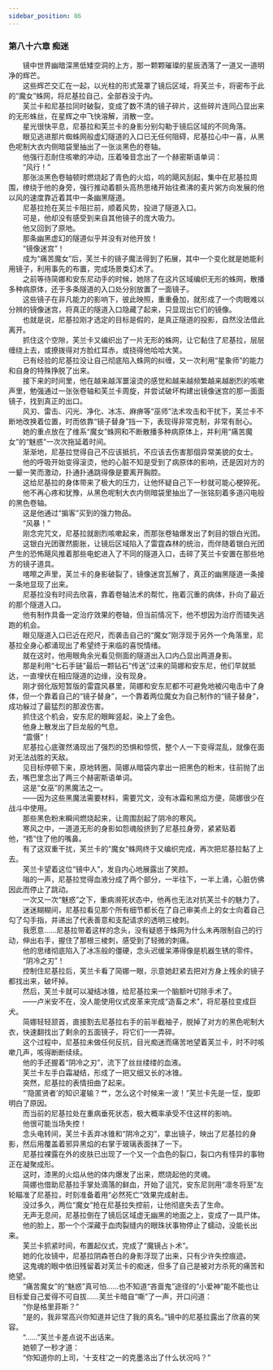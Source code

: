 ```yaml
---
sidebar_position: 86
---
```

### 第八十六章 痴迷  


　　镜中世界幽暗深黑低矮空洞的上方，那一颗颗璀璨的星辰洒落了一道又一道明净的辉芒。  
　　这些辉芒交汇在一起，以光柱的形式笼罩了镜后区域，将芙兰卡，将密布于此的“魔女”蛛网，将尼基拉自己，全部吞没于内。  
　　芙兰卡和尼基拉同时破裂，变成了数不清的镜子碎片，这些碎片连同凸显出来的无形蛛丝，在星辉之中飞快溶解，消散一空。  
　　星光很快平息，尼基拉和芙兰卡的身影分别勾勒于镜后区域的不同角落。  
　　眼见逃进那片蜘蛛网般虚幻隧道的入口已无任何阻碍，尼基拉心中一喜，从黑色呢制大衣内侧暗袋里抽出了一张淡黑色的卷轴。  
　　他强行忍耐住咳嗽的冲动，压着嗓音念出了一个赫密斯语单词：  
　　“风行！”  
　　那张淡黑色卷轴顿时燃烧起了青色的火焰，呜的飓风刮起，集中在尼基拉周围，缭绕于他的身旁，强行推动着额头高热思绪开始往煮沸的麦片粥方向发展的他以风的速度靠近着其中一条幽黑隧道。  
　　尼基拉抢在芙兰卡阻拦前，顺着风势，投进了隧道入口。  
　　可是，他却没有感受到来自其他镜子的庞大吸力。  
　　他又回到了原地。  
　　那条幽黑虚幻的隧道似乎并没有对他开放！  
　　“镜像迷宫”！  
　　成为“痛苦魔女”后，芙兰卡的镜子魔法得到了拓展，其中一个变化就是她能利用镜子，利用事先的布置，完成场景类幻术了。  
　　之前等待简娜和安东尼动手的时候，她除了在这片区域编织无形的蛛网，散播多种病原体，还于多条隧道的入口处分别放置了一面镜子。  
　　这些镜子在非凡能力的影响下，彼此映照，重重叠加，就形成了一个肉眼难以分辨的镜像迷宫，将真正的隧道入口隐藏了起来，只显现出它们的镜像。  
　　也就是说，尼基拉刚才选定的目标是假的，是真正隧道的投影，自然没法借此离开。  
　　抓住这个空隙，芙兰卡又编织出了一片无形的蛛网，让它黏住了尼基拉，层层缠绕上去，或撩拨得对方脸红耳赤，或挠得他哈哈大笑。  
　　已有经验的尼基拉没让自己彻底陷入蛛网的纠缠，又一次利用“星象师”的能力和自身的特殊挣脱了出来。  
　　接下来的时间里，他在越来越浑噩滚烫的感觉和越来越频繁越来越剧烈的咳嗽声里，勉强通过一张张卷轴和芙兰卡周旋，并尝试破坏构建出镜像迷宫的那一面面镜子，找到真正的出口。  
　　风刃、雷击、闪光、净化、冰冻、麻痹等“巫师”法术攻击和干扰下，芙兰卡不断地改换着位置，时而依靠“镜子替身”挡一下，表现得非常克制，非常有耐心。  
　　她的重点放在了维系“魔女”蛛网和不断散播多种病原体上，并利用“痛苦魔女”的“魅惑”一次次拖延着时间。  
　　渐渐地，尼基拉觉得自己不应该抵抗，不应该去伤害那個异常美貌的女士。  
　　他的呼吸开始变得滚烫，他的心脏不知是受到了病原体的影响，还是因对方的一颦一笑而激动，扑通扑通跳得像是要离开胸腔。  
　　这给尼基拉的身体带来了极大的压力，让他怀疑自己下一秒就可能心梗猝死。  
　　他不再心疼和犹豫，从黑色呢制大衣内侧暗袋里抽出了一张铭刻着多道闪电般的黑色卷轴。  
　　这是他通过“掮客”买到的强力物品。  
　　“风暴！”  
　　刚念完咒文，尼基拉就剧烈咳嗽起来，而那张卷轴爆发出了刺目的银白光团。  
　　这银白光团骤然膨胀，让镜后区域陷入了雷霆森林的统治，而伴随着银白光团产生的恐怖飓风推着那些电蛇进入了不同的隧道入口，击碎了芙兰卡安置在那些地方的镜子道具。  
　　喀嚓之声里，芙兰卡的身影破裂了，镜像迷宫瓦解了，真正的幽黑隧道一条接一条地显现了出来。  
　　尼基拉没有时间去欣喜，靠着卷轴法术的帮忙，拖着沉重的病体，扑向了最近的那个隧道入口。  
　　他有制作具备一定治疗效果的卷轴，但当前情况下，他不想因为治疗而错失逃跑的机会。  
　　眼见隧道入口已近在咫尺，而袭击自己的“魔女”刚浮现于另外一个角落里，尼基拉全身心都涌现出了希望终于来临的喜悦情绪。  
　　就在这时，他用眼角余光看见侧面的隧道出入口内凸显出两道身影。  
　　那是利用“七石手链”最后一颗钻石“传送”过来的简娜和安东尼，他们早就抵达，一直埋伏在相应隧道的边缘，没有现身。  
　　刚才弱化版短暂版的雷霆风暴里，简娜和安东尼都不可避免地被闪电击中了身体，但一个靠着自己的“镜子替身”，一个靠着两位魔女为自己制作的“镜子替身”，成功躲过了最猛烈的那波伤害。  
　　抓住这个机会，安东尼的眼眸竖起，染上了金色。  
　　他身上散发出了巨龙般的气息。  
　　“震慑”！  
　　尼基拉心底骤然涌现出了强烈的恐惧和惊慌，整个人一下变得混乱，就像在面对无法战胜的天敌。  
　　见目标停顿下来，原地转圈，简娜从暗袋内拿出一把黑色的粉末，往前抛了出去，嘴巴里念出了两三个赫密斯语单词。  
　　这是“女巫”的黑魔法之一。  
　　——因为这些黑魔法需要材料，需要咒文，没有冰霜和黑焰方便，简娜很少在战斗中使用。  
　　那些黑色粉末瞬间燃烧起来，让周围刮起了阴冷的寒风。  
　　寒风之中，一道道无形的身影如怨魂般挤到了尼基拉身旁，紧紧贴着他，“捂”住了他的嘴鼻。  
　　有了这双重干扰，芙兰卡的“魔女”蛛网终于又编织完成，再次把尼基拉黏了上去。  
　　芙兰卡望着这位“镜中人”，发自内心地展露出了笑颜。  
　　嗡的一声，尼基拉觉得血液分成了两个部分，一半往下，一半上涌，心脏仿佛因此而停止了跳动。  
　　一次又一次“魅惑”之下，重病濒死状态中，他再也无法对抗芙兰卡的魅力了。  
　　迷迷糊糊间，尼基拉看见那个所有细节都长在了自己审美点上的女士向着自己勾了勾手指，并递出了代表善意和支配请求的透明三棱刺。  
　　我愿意……尼基拉带着这样的念头，没有疑惑于蛛网为什么未再限制自己的行动，伸出右手，握住了那根三棱刺，感受到了轻微的刺痛。  
　　他的思绪彻底陷入了冰冻般的僵硬，念头迟缓呆滞得像是机器生锈的零件。  
　　“阴冷之刃”！  
　　控制住尼基拉后，芙兰卡看了简娜一眼，示意她赶紧去把对方身上残余的镜子都找出来，破坏掉。  
　　然后，芙兰卡就可以凝结冰锥，给尼基拉来一个脑额叶切除手术了。  
　　——卢米安不在，没人能使用仪式皮革来完成“造畜之术”，将尼基拉变成巨犬。  
　　简娜轻轻颔首，直接割去尼基拉右手的前半截袖子，脱掉了对方的黑色呢制大衣，快速翻找出了剩余的五面镜子，将它们一一弄碎。  
　　这个过程中，尼基拉未做任何反抗，目光痴迷而痛苦地望着芙兰卡，时不时咳嗽几声，咳得断断续续。  
　　他的手还握着“阴冷之刃”，流下了丝丝缕缕的血液。  
　　芙兰卡左手白霜凝结，形成了一把又细又长的冰锥。  
　　突然，尼基拉的表情扭曲了起来。  
　　“‘隐匿贤者’的知识灌输？艹，怎么这个时候来一波！”芙兰卡先是一怔，旋即明白了原因。  
　　而当前的尼基拉处在重病垂死状态，极大概率承受不住这样的影响。  
　　他很可能当场失控！  
　　念头电转间，芙兰卡丢弃冰锥和“阴冷之刃”，拿出镜子，映出了尼基拉的身影，然后用覆盖着邪异黑焰的右掌于玻璃表面抹了一下。  
　　尼基拉裸露在外的皮肤已出现了一个又一个血色的裂口，裂口内有怪异的事物正在凝聚成形。  
　　这时，漆黑的火焰从他的体内爆发了出来，燃烧起他的灵魂。  
　　简娜也借助尼基拉手掌处滴落的鲜血，开始了诅咒，安东尼则用“凛冬将至”左轮瞄准了尼基拉，时刻准备着用“必然死亡“效果完成射击。  
　　没过多久，两位“魔女”抢在尼基拉失控前，让他彻底失去了生命。  
　　无声无息间，尼基拉倒在了镜后区域虚无幽黑的地面之上，变成了一具尸体。  
　　他的脸上，那一个个深藏于血肉裂缝内的眼珠状事物停止了蠕动，没能长出来。  
　　芙兰卡抓紧时间，布置起仪式，完成了“魔镜占卜术”。  
　　她的化妆镜中，尼基拉阴森苍白的身影浮现了出来，只有少许失控痕迹。  
　　这鬼魂的眼中依旧残留着对芙兰卡的痴迷，但多了自己是被对方杀死的痛苦和绝望。  
　　“痛苦魔女”的“魅惑”真可怕……也不知道“吝啬鬼”途径的“小爱神”能不能也让目标爱自己爱得不可自拔……芙兰卡暗自“嘶”了一声，开口问道：  
　　“你是格里菲斯？”  
　　“是的，我非常高兴你知道并记住了我的真名。”镜中的尼基拉露出了欣喜的笑容。  
　　“……”芙兰卡差点说不出话来。  
　　她顿了一秒才道：  
　　“你知道你的上司，‘十支柱’之一的克墨洛出了什么状况吗？”  

